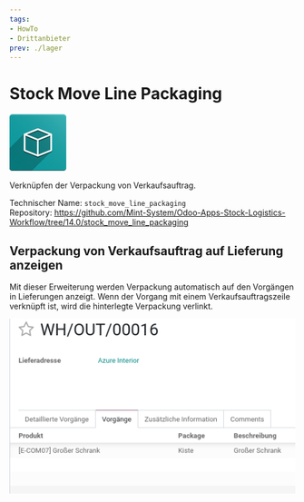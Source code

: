 ```yaml
---
tags:
- HowTo
- Drittanbieter
prev: ./lager
---
```

# Stock Move Line Packaging
![icon_oms_box](assets/icon_oms_box.png)

Verknüpfen der Verpackung von Verkaufsauftrag.

Technischer Name: `stock_move_line_packaging`\
Repository: <https://github.com/Mint-System/Odoo-Apps-Stock-Logistics-Workflow/tree/14.0/stock_move_line_packaging>

## Verpackung von Verkaufsauftrag auf Lieferung anzeigen

Mit dieser Erweiterung werden Verpackung automatisch auf den Vorgängen in Lieferungen anzeigt. Wenn der Vorgang mit einem Verkaufsauftragszeile verknüpft ist, wird die hinterlegte Verpackung verlinkt.

![](assets/Stock%20Move%20Line%20Packaging.png)